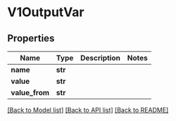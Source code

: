 # V1OutputVar

## Properties
Name | Type | Description | Notes
------------ | ------------- | ------------- | -------------
**name** | **str** |  | 
**value** | **str** |  | 
**value_from** | **str** |  | 

[[Back to Model list]](../vela-client/README.md#documentation-for-models) [[Back to API list]](../vela-client/README.md#documentation-for-api-endpoints) [[Back to README]](../vela-client/README.md)

